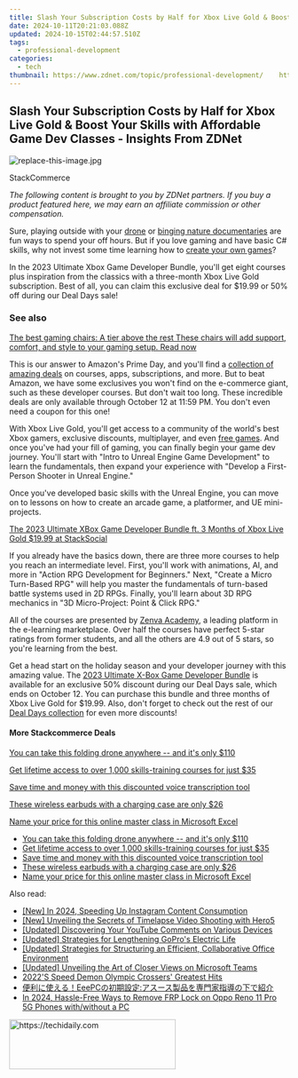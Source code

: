 ```yaml
---
title: Slash Your Subscription Costs by Half for Xbox Live Gold & Boost Your Skills with Affordable Game Dev Classes - Insights From ZDNet
date: 2024-10-11T20:21:03.088Z
updated: 2024-10-15T02:44:57.510Z
tags:
  - professional-development
categories:
  - tech
thumbnail: https://www.zdnet.com/topic/professional-development/    https://www.zdnet.com/a/img/resize/db07eb3e641f0e909e40fdf108fe222e1e3f49dd/2022/10/04/82294eb3-f517-4046-b9fe-178feac3db86/zd-xbox-live-gold-game-developer.jpg?width=170&height=96&fit=crop&auto=webp
---
```


## Slash Your Subscription Costs by Half for Xbox Live Gold & Boost Your Skills with Affordable Game Dev Classes - Insights From ZDNet

![replace-this-image.jpg](https://www.zdnet.com/a/img/resize/636bc6f80e14eca6a05732c3724e9944ee9b6a38/2022/10/04/1879b3a0-441f-4d43-b77d-7e4b404231b9/zd-xbox-live-gold-game-developer.jpg?auto=webp&width=1280)

StackCommerce

_The following content is brought to you by ZDNet partners. If you buy a product featured here, we may earn an affiliate commission or other compensation._

Sure, playing outside with your [drone](https://www.zdnet.com/article/get-a-user-friendly-folding-drone-with-a-4k-camera-for-under-100/) or [binging nature documentaries](https://www.zdnet.com/article/get-lifetime-access-to-thousands-of-stunning-documentaries-for-over-25-off/) are fun ways to spend your off hours. But if you love gaming and have basic C# skills, why not invest some time learning how to [create your own games](https://stacksocial.com/sales/the-2023-ultimate-x-box-game-developer-bundle-ft-xbox-live-gold-3-months-free?utm%5Fsource=zdnet.com&utm%5Fmedium=referral&utm%5Fcampaign=the-2023-ultimate-x-box-game-developer-bundle-ft-xbox-live-gold-3-months-free&utm%5Fterm=scsf-556900&utm%5Fcontent=a0x1P000004yWiaQAE&scsonar=1&aid=a-ceempx7z)? 

In the 2023 Ultimate Xbox Game Developer Bundle, you'll get eight courses plus inspiration from the classics with a three-month Xbox Live Gold subscription. Best of all, you can claim this exclusive deal for $19.99 or 50% off during our Deal Days sale! 

### See also

[The best gaming chairs: A tier above the rest These chairs will add support, comfort, and style to your gaming setup.  Read now](https://www.zdnet.com/article/best-gaming-chair/)

This is our answer to Amazon's Prime Day, and you'll find a [collection of amazing deals](https://stacksocial.com/collections/deal-days?aid=a-ceempx7z&utm%5Fsource=zdnet.com&utm%5Fmedium=referral&utm%5Fcampaign=deal-days) on courses, apps, subscriptions, and more. But to beat Amazon, we have some exclusives you won't find on the e-commerce giant, such as these developer courses. But don't wait too long. These incredible deals are only available through October 12 at 11:59 PM. You don't even need a coupon for this one!

With Xbox Live Gold, you'll get access to a community of the world's best Xbox gamers, exclusive discounts, multiplayer, and even [free games](https://stacksocial.com/sales/the-2023-ultimate-x-box-game-developer-bundle-ft-xbox-live-gold-3-months-free?utm%5Fsource=zdnet.com&utm%5Fmedium=referral&utm%5Fcampaign=the-2023-ultimate-x-box-game-developer-bundle-ft-xbox-live-gold-3-months-free&utm%5Fterm=scsf-556900&utm%5Fcontent=a0x1P000004yWiaQAE&scsonar=1&aid=a-ceempx7z). And once you've had your fill of gaming, you can finally begin your game dev journey. You'll start with "Intro to Unreal Engine Game Development" to learn the fundamentals, then expand your experience with "Develop a First-Person Shooter in Unreal Engine."

Once you've developed basic skills with the Unreal Engine, you can move on to lessons on how to create an arcade game, a platformer, and UE mini-projects. 

[The 2023 Ultimate XBox Game Developer Bundle ft. 3 Months of Xbox Live Gold $19.99 at StackSocial](https://stacksocial.com/sales/the-2023-ultimate-x-box-game-developer-bundle-ft-xbox-live-gold-3-months-free?utm%5Fsource=zdnet.com&utm%5Fmedium=referral&utm%5Fcampaign=the-2023-ultimate-x-box-game-developer-bundle-ft-xbox-live-gold-3-months-free&utm%5Fterm=scsf-556900&utm%5Fcontent=a0x1P000004yWiaQAE&scsonar=1&aid=a-ceempx7z)

If you already have the basics down, there are three more courses to help you reach an intermediate level. First, you'll work with animations, AI, and more in "Action RPG Development for Beginners." Next, "Create a Micro Turn-Based RPG" will help you master the fundamentals of turn-based battle systems used in 2D RPGs. Finally, you'll learn about 3D RPG mechanics in "3D Micro-Project: Point & Click RPG."

All of the courses are presented by [Zenva Academy](https://www.linkedin.com/company/zenva/), a leading platform in the e-learning marketplace. Over half the courses have perfect 5-star ratings from former students, and all the others are 4.9 out of 5 stars, so you're learning from the best.

Get a head start on the holiday season and your developer journey with this amazing value. The [2023 Ultimate X-Box Game Developer Bundle](https://stacksocial.com/sales/the-2023-ultimate-x-box-game-developer-bundle-ft-xbox-live-gold-3-months-free?utm%5Fsource=zdnet.com&utm%5Fmedium=referral&utm%5Fcampaign=the-2023-ultimate-x-box-game-developer-bundle-ft-xbox-live-gold-3-months-free&utm%5Fterm=scsf-556900&utm%5Fcontent=a0x1P000004yWiaQAE&scsonar=1&aid=a-ceempx7z) is available for an exclusive 50% discount during our Deal Days sale, which ends on October 12\. You can purchase this bundle and three months of Xbox Live Gold for $19.99\. Also, don't forget to check out the rest of our [Deal Days collection](https://stacksocial.com/collections/deal-days?aid=a-ceempx7z&utm%5Fsource=zdnet.com&utm%5Fmedium=referral&utm%5Fcampaign=deal-days) for even more discounts!

#### More Stackcommerce Deals

[You can take this folding drone anywhere -- and it's only $110](https://www.zdnet.com/article/get-a-folding-drone-you-can-take-with-you-anywhere-for-110/ "You can take this folding drone anywhere  -- and it's only $110")

[Get lifetime access to over 1,000 skills-training courses for just $35](https://www.zdnet.com/article/learn-it-coding-and-design-skills-for-just-20-with-this-course-pack/ "Get lifetime access to over 1,000 skills-training courses for just $35")

[Save time and money with this discounted voice transcription tool](https://www.zdnet.com/article/save-money-and-time-with-this-discounted-voice-transcription-tool/ "Save time and money with this discounted voice transcription tool")

[These wireless earbuds with a charging case are only $26](https://www.zdnet.com/article/get-these-wireless-earbuds-with-a-charging-case-for-just-26/ "These wireless earbuds with a charging case are only $26")

[Name your price for this online master class in Microsoft Excel](https://www.zdnet.com/article/name-your-price-for-this-online-master-class-in-microsoft-excel/ "Name your price for this online master class in Microsoft Excel")

* [You can take this folding drone anywhere -- and it's only $110](https://www.zdnet.com/article/get-a-folding-drone-you-can-take-with-you-anywhere-for-110/ "You can take this folding drone anywhere  -- and it's only $110")
* [Get lifetime access to over 1,000 skills-training courses for just $35](https://www.zdnet.com/article/learn-it-coding-and-design-skills-for-just-20-with-this-course-pack/ "Get lifetime access to over 1,000 skills-training courses for just $35")
* [Save time and money with this discounted voice transcription tool](https://www.zdnet.com/article/save-money-and-time-with-this-discounted-voice-transcription-tool/ "Save time and money with this discounted voice transcription tool")
* [These wireless earbuds with a charging case are only $26](https://www.zdnet.com/article/get-these-wireless-earbuds-with-a-charging-case-for-just-26/ "These wireless earbuds with a charging case are only $26")
* [Name your price for this online master class in Microsoft Excel](https://www.zdnet.com/article/name-your-price-for-this-online-master-class-in-microsoft-excel/ "Name your price for this online master class in Microsoft Excel")

<ins class="adsbygoogle"
     style="display:block"
     data-ad-format="autorelaxed"
     data-ad-client="ca-pub-7571918770474297"
     data-ad-slot="1223367746"></ins>

<ins class="adsbygoogle"
     style="display:block"
     data-ad-client="ca-pub-7571918770474297"
     data-ad-slot="8358498916"
     data-ad-format="auto"
     data-full-width-responsive="true"></ins>

<span class="atpl-alsoreadstyle">Also read:</span>
<div><ul>
<li><a href="https://instagram-clips.techidaily.com/new-in-2024-speeding-up-instagram-content-consumption/"><u>[New] In 2024, Speeding Up Instagram Content Consumption</u></a></li>
<li><a href="https://some-tips.techidaily.com/new-unveiling-the-secrets-of-timelapse-video-shooting-with-hero5/"><u>[New] Unveiling the Secrets of Timelapse Video Shooting with Hero5</u></a></li>
<li><a href="https://youtube-webster.techidaily.com/ed-discovering-your-youtube-comments-on-various-devices/"><u>[Updated] Discovering Your YouTube Comments on Various Devices</u></a></li>
<li><a href="https://some-tips.techidaily.com/updated-strategies-for-lengthening-gopros-electric-life/"><u>[Updated] Strategies for Lengthening GoPro's Electric Life</u></a></li>
<li><a href="https://some-tips.techidaily.com/updated-strategies-for-structuring-an-efficient-collaborative-office-environment/"><u>[Updated] Strategies for Structuring an Efficient, Collaborative Office Environment</u></a></li>
<li><a href="https://some-tips.techidaily.com/updated-unveiling-the-art-of-closer-views-on-microsoft-teams/"><u>[Updated] Unveiling the Art of Closer Views on Microsoft Teams</u></a></li>
<li><a href="https://extra-resources.techidaily.com/2022s-speed-demon-olympic-crossers-greatest-hits/"><u>2022'S Speed Demon Olympic Crossers' Greatest Hits</u></a></li>
<li><a href="https://fox-useful.techidaily.com/eeepc/"><u>便利に使える！EeePCの初期設定:アスース製品を専門家指導の下で紹介</u></a></li>
<li><a href="https://android-frp.techidaily.com/in-2024-hassle-free-ways-to-remove-frp-lock-on-oppo-reno-11-pro-5g-phones-withwithout-a-pc-by-drfone-android/"><u>In 2024, Hassle-Free Ways to Remove FRP Lock on Oppo Reno 11 Pro 5G Phones with/without a PC</u></a></li>
</ul></div>

<!-- affiliate ads begin -->
<a href="https://aligracehair.sjv.io/c/5597632/2036496/19272" target="_top" id="2036496">
  <img src="//a.impactradius-go.com/display-ad/19272-2036496" border="0" alt="https://techidaily.com" width="300" height="90"/>
</a>
<img height="0" width="0" src="https://aligracehair.sjv.io/i/5597632/2036496/19272" style="position:absolute;visibility:hidden;" border="0" />
<!-- affiliate ads end -->

